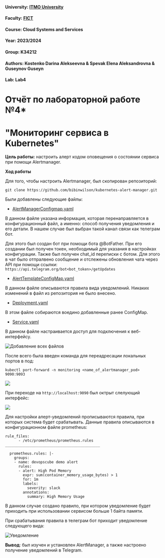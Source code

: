 #### University: [ITMO University](https://##3itmo.ru/ru/)
#### Faculty: [FICT](https://fict.itmo.ru)
#### Course: Cloud Systems and Services
#### Year: 2023/2024
#### Group: K34212
#### Authors: Kostenko Darina Alekseevna & Spevak Elena Aleksandrovna & Guseynov Guseyn
#### Lab: Lab4

# **Отчёт по лабораторной работе №4***
# "Мониторинг сервиса в Kubernetes"

**Цель работы:** настроить алерт кодом оповещения о состоянии сервиса при помощи Alertmanager.

**Ход работы**

Для того, чтобы настроить Alertmanager, был скопирован репозиторий:

```
git clone https://github.com/bibinwilson/kubernetes-alert-manager.git
```

Были добавлены следующие файлы:
- [AlertManagerConfigmap.yaml](https://github.com/LenaSpevak/2023-2024_DevOps_Kostenko_Spevak_Guseynov/blob/main/lab4/files/kubernetes-alert-manager/AlertManagerConfigmap.yaml)

В данном файле указана информация, которая перенаправляется в конфигурационный файл, а именно: способ получения уведомления и его детали. В нашем случае был выбран такой канал связи как телеграм бот.

Для этого был создан бот при помощи бота @BotFather. При его создании был получен токен, необходимый для указания в настройках конфигурации. Также был получен chat_id переписки с ботом. Для этого в чат было отпралвено сообщение и отслежены обновления чата через API при помощи ссылки: ```https://api.telegram.org/bot<bot_token>/getUpdates```

- [AlertTemplateConfigMap.yaml](https://github.com/LenaSpevak/2023-2024_DevOps_Kostenko_Spevak_Guseynov/blob/main/lab4/files/kubernetes-alert-manager/AlertTemplateConfigMap.yaml)

В данном файле описываются правила вида уведомлений. Никаких изменений в файл из репозитория не было внесено.

- [Deployment.yaml](https://github.com/LenaSpevak/2023-2024_DevOps_Kostenko_Spevak_Guseynov/blob/main/lab4/files/kubernetes-alert-manager/Deployment.yaml)

В этом файле собираются воедино добавленные ранее ConfigMap.

- [Service.yaml](https://github.com/LenaSpevak/2023-2024_DevOps_Kostenko_Spevak_Guseynov/blob/main/lab4/files/kubernetes-alert-manager/Service.yaml)

В данном файле настраивается доступ для подключения к веб-интерфейсу.

![Добавление всех файлов](https://github.com/LenaSpevak/2023-2024_DevOps_Kostenko_Spevak_Guseynov/blob/main/lab4/screenshots/applying%20alertmanager%20files.png)

После всего была введен команда для переадресации локальных портов в под:

```
kubectl port-forward -n monitoring <name_of_alertmanager_pod> 9090:9093
```

![](https://github.com/LenaSpevak/2023-2024_DevOps_Kostenko_Spevak_Guseynov/blob/main/lab4/screenshots/port-forward%20alertmanager.png)

При переходе на ```http://localhost:9090``` был октрыт слелующий интерфейс:

![](https://github.com/LenaSpevak/2023-2024_DevOps_Kostenko_Spevak_Guseynov/blob/main/lab4/screenshots/alertmanager-ui.png)

Для настройки алерт-уведомлений прописываются правила, при которых система будет срабатывать. Данные правила описываются в конфигурационном файле prometheus:

```
rule_files:
      - /etc/prometheus/prometheus.rules
___________________________________________

  prometheus.rules: |-
    groups:
    - name: devopscube demo alert
      rules:
      - alert: High Pod Memory
        expr: sum(container_memory_usage_bytes) > 1
        for: 1m
        labels:
          severity: slack
        annotations:
          summary: High Memory Usage
```

В данном случае создано правило, при котором уведомление будет приходить при использовании сервисом больше 1 байта памяти.

При срабатывания правила в телеграм бот приходит уведомление следующего вида:

![Уведомление](https://github.com/LenaSpevak/2023-2024_DevOps_Kostenko_Spevak_Guseynov/blob/main/lab4/screenshots/alert%20in%20tg.png)

**Вывод**: был изучен и установлен AlertManager, а также настроено получение уведомлений в Telegram. 
